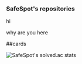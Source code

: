 ### SafeSpot's repositories

hi


why are you here

##cards


![SafeSpot's solved.ac stats](https://github-readme-solvedac.hyp3rflow.vercel.app/api/?handle=devluyten)
